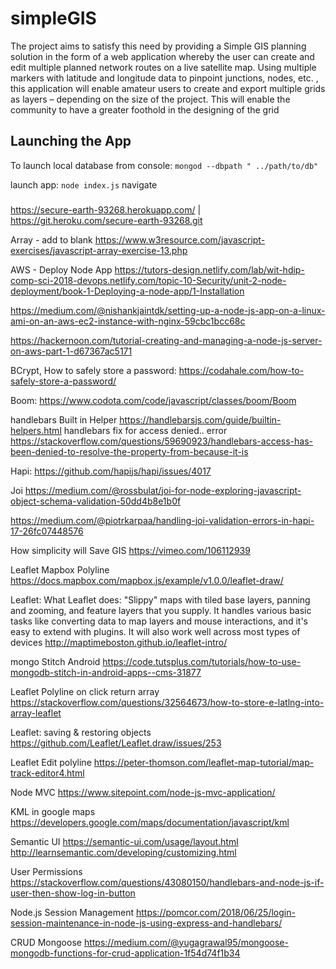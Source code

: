 # simpleGIS
The project aims to satisfy this need by providing a Simple GIS planning solution in the form of a web application whereby the user can create and edit multiple planned network routes on a live satellite map. Using multiple markers with latitude and longitude data to pinpoint junctions, nodes, etc. , this application will enable amateur users to create and export multiple grids as layers – depending on the size of the project. This will enable the community to have a greater foothold in the designing of the grid 

## Launching the App
To launch local database from console:
`mongod --dbpath " ../path/to/db" `

launch app:
`node index.js`
navigate

###

https://secure-earth-93268.herokuapp.com/ | https://git.heroku.com/secure-earth-93268.git

Array - add to blank
https://www.w3resource.com/javascript-exercises/javascript-array-exercise-13.php

AWS - Deploy Node App
https://tutors-design.netlify.com/lab/wit-hdip-comp-sci-2018-devops.netlify.com/topic-10-Security/unit-2-node-deployment/book-1-Deploying-a-node-app/1-Installation

https://medium.com/@nishankjaintdk/setting-up-a-node-js-app-on-a-linux-ami-on-an-aws-ec2-instance-with-nginx-59cbc1bcc68c

https://hackernoon.com/tutorial-creating-and-managing-a-node-js-server-on-aws-part-1-d67367ac5171

BCrypt, How to safely store a password:
https://codahale.com/how-to-safely-store-a-password/

Boom:
https://www.codota.com/code/javascript/classes/boom/Boom

handlebars Built in Helper
https://handlebarsjs.com/guide/builtin-helpers.html
handlebars fix for access denied.. error
https://stackoverflow.com/questions/59690923/handlebars-access-has-been-denied-to-resolve-the-property-from-because-it-is

Hapi:
https://github.com/hapijs/hapi/issues/4017

Joi
https://medium.com/@rossbulat/joi-for-node-exploring-javascript-object-schema-validation-50dd4b8e1b0f

https://medium.com/@piotrkarpaa/handling-joi-validation-errors-in-hapi-17-26fc07448576

How simplicity will Save GIS
https://vimeo.com/106112939

Leaflet Mapbox Polyline
https://docs.mapbox.com/mapbox.js/example/v1.0.0/leaflet-draw/

Leaflet:
What Leaflet does: "Slippy" maps with tiled base layers, panning and zooming, and feature layers that you supply. It handles various basic tasks like converting data to map layers and mouse interactions, and it's easy to extend with plugins. It will also work well across most types of devices
http://maptimeboston.github.io/leaflet-intro/

mongo Stitch Android
https://code.tutsplus.com/tutorials/how-to-use-mongodb-stitch-in-android-apps--cms-31877    


Leaflet Polyline on click return array
https://stackoverflow.com/questions/32564673/how-to-store-e-latlng-into-array-leaflet

Leaflet: saving & restoring objects
https://github.com/Leaflet/Leaflet.draw/issues/253

Leaflet Edit polyline
https://peter-thomson.com/leaflet-map-tutorial/map-track-editor4.html

Node MVC
https://www.sitepoint.com/node-js-mvc-application/

KML in google maps
https://developers.google.com/maps/documentation/javascript/kml

Semantic UI
https://semantic-ui.com/usage/layout.html
http://learnsemantic.com/developing/customizing.html

User Permissions
https://stackoverflow.com/questions/43080150/handlebars-and-node-js-if-user-then-show-log-in-button

Node.js Session Management
https://pomcor.com/2018/06/25/login-session-maintenance-in-node-js-using-express-and-handlebars/



CRUD Mongoose
https://medium.com/@yugagrawal95/mongoose-mongodb-functions-for-crud-application-1f54d74f1b34

